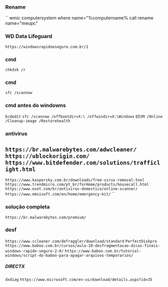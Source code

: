 ### Rename
`` wmic computersystem where name="%computername% call rename name="meupc"


### WD Data Lifeguard
``
https://windowsrapidoeseguro.com.br/1
``
### cmd
``
chkdsk /r
``
### cmd
``
sfc /scannow
``
### cmd antes do windowns
``
bcdedit
``
``
sfc /scannow /offbootdir=X:\ /offwindir=X:\Windows
``
``
DISM /Online /Cleanup-image /Restorehealth
``

### antivirus
``
https://br.malwarebytes.com/adwcleaner/
``
``
https://ublockorigin.com/
``
``
https://www.bitdefender.com/solutions/trafficlight.html
``
----------------------------------
``
https://www.kaspersky.com.br/downloads/free-virus-removal-tool
``
``
https://www.trendmicro.com/pt_br/forHome/products/housecall.html
``
``
https://www.eset.com/br/antivirus-domestico/online-scanner/
``
``
https://www.emsisoft.com/en/home/emergency-kit/
``
``

### solução completa
``
https://br.malwarebytes.com/premium/
``
### desf
``
https://www.ccleaner.com/defraggler/download/standard
``
``
PerfectDiskpro
``
``
https://www.baboo.com.br/cursos/aula-10-desfragmentacao-dicas-finais-windows-rapido-seguro-2-0/
``
``
https://www.baboo.com.br/tutorial-windows/script-do-baboo-para-apagar-arquivos-temporarios/
``
##### DIRECTX
``
dxdiag
``
``
https://www.microsoft.com/en-us/download/details.aspx?id=35
``
